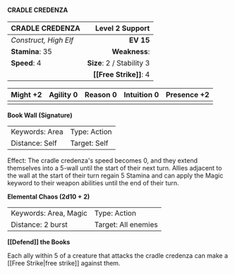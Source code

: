 #### CRADLE CREDENZA

| CRADLE CREDENZA       |       **Level 2 Support** |
| :-------------------- | ------------------------: |
| *Construct, High Elf* |                 **EV 15** |
| **Stamina**: 35       |             **Weakness**: |
| **Speed**: 4          | **Size**: 2 / Stability 3 |
|                       |    **[[Free Strike]]**: 4 |

| **Might** +2 | **Agility** 0 | **Reason** 0 | **Intuition** 0 | **Presence** +2 |
| ------------ | ------------- | ------------ | --------------- | --------------- |
|              |               |              |                 |                 |

**Book Wall (Signature)**

|                |              |
| :------------- | :----------- |
| Keywords: Area | Type: Action |
| Distance: Self | Target: Self |

Effect: The cradle credenza's speed becomes 0, and they extend themselves into a 5-wall until the start of their next turn. Allies adjacent to the wall at the start of their turn regain 5 Stamina and can apply the Magic keyword to their weapon abilities until the end of their turn.

**Elemental Chaos (2d10 + 2)**

|                       |                     |
| :-------------------- | :------------------ |
| Keywords: Area, Magic | Type: Action        |
| Distance: 2 burst     | Target: All enemies |

**[[Defend]] the Books**

Each ally within 5 of a creature that attacks the cradle credenza can make a [[Free Strike|free strike]] against them.
